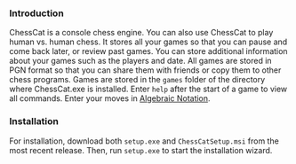 ### Introduction
ChessCat is a console chess engine. You can also use ChessCat to play human vs. human chess. It stores all your games so that you can pause and come back later, or review past games. You can store additional information about your games such as the players and date. All games are stored in PGN format so that you can share them with friends or copy them to other chess programs. Games are stored in the `games` folder of the directory where ChessCat.exe is installed. Enter `help` after the start of a game to view all commands. Enter your moves in [Algebraic Notation](https://en.wikipedia.org/wiki/Algebraic_notation_(chess)).
### Installation
For installation, download both `setup.exe` and `ChessCatSetup.msi` from the most recent release. Then, run `setup.exe` to start the installation wizard.